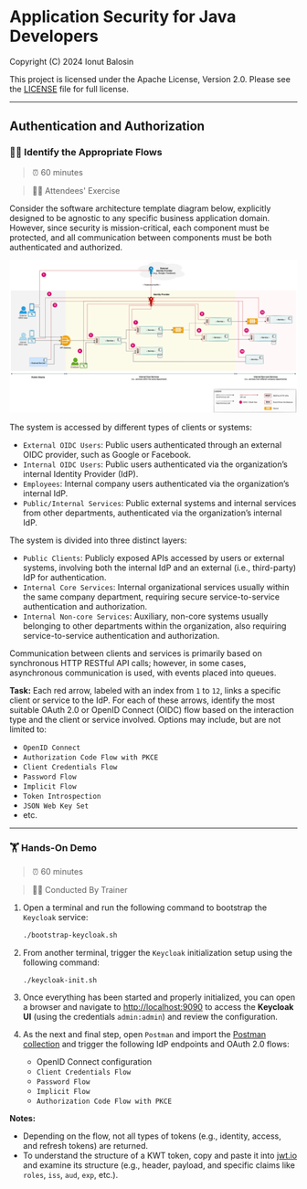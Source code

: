 # Application Security for Java Developers

Copyright (C) 2024 Ionut Balosin

This project is licensed under the Apache License, Version 2.0.
Please see the [LICENSE](license/LICENSE) file for full license.

---

## Authentication and Authorization

### 🕵️‍♂️ Identify the Appropriate Flows

> ⏰ 60 minutes

> 👨‍🎓 Attendees' Exercise

Consider the software architecture template diagram below, explicitly designed to be agnostic to any specific business application domain. However, since security is mission-critical, each component must be protected, and all communication between components must be both authenticated and authorized.

<p align="center">
  <img alt="eCommerce" title="eCommerce" src="assets/diagrams/software-architecture-diagram-authn-authz.svg">
</p>

The system is accessed by different types of clients or systems:

- `External OIDC Users`: Public users authenticated through an external OIDC provider, such as Google or Facebook.
- `Internal OIDC Users`: Public users authenticated via the organization’s internal Identity Provider (IdP).
- `Employees`: Internal company users authenticated via the organization’s internal IdP.
- `Public/Internal Services`: Public external systems and internal services from other departments, authenticated via the organization’s internal IdP.

The system is divided into three distinct layers:

- `Public Clients`: Publicly exposed APIs accessed by users or external systems, involving both the internal IdP and an external (i.e., third-party) IdP for authentication.
- `Internal Core Services`: Internal organizational services usually within the same company department, requiring secure service-to-service authentication and authorization.
- `Internal Non-core Services`: Auxiliary, non-core systems usually belonging to other departments within the organization, also requiring service-to-service authentication and authorization.

Communication between clients and services is primarily based on synchronous HTTP RESTful API calls; however, in some cases, asynchronous communication is used, with events placed into queues.

**Task:** Each red arrow, labeled with an index from `1` to `12`, links a specific client or service to the IdP. 
For each of these arrows, identify the most suitable OAuth 2.0 or OpenID Connect (OIDC) flow based on the interaction type and the client or service  involved. 
Options may include, but are not limited to:

- `OpenID Connect`
- `Authorization Code Flow with PKCE`
- `Client Credentials Flow`
- `Password Flow`
- `Implicit Flow`
- `Token Introspection`
- `JSON Web Key Set`
- etc.

---

### 🏋️ Hands-On Demo

> ⏰ 60 minutes

> 👨‍💼 Conducted By Trainer

1. Open a terminal and run the following command to bootstrap the `Keycloak` service:

    ```bash
    ./bootstrap-keycloak.sh
    ```

2. From another terminal, trigger the `Keycloak` initialization setup using the following command:

    ```bash
    ./keycloak-init.sh
    ```

3. Once everything has been started and properly initialized, you can open a browser and navigate to [http://localhost:9090](http://localhost:9090) to access the **Keycloak UI** (using the credentials `admin:admin`) and review the configuration.

4. As the next and final step, open `Postman` and import the [Postman collection](postman) and trigger the following IdP endpoints and OAuth 2.0 flows:
    - OpenID Connect configuration
    - `Client Credentials Flow`
    - `Password Flow`
    - `Implicit Flow`
    - `Authorization Code Flow with PKCE`

**Notes:**
- Depending on the flow, not all types of tokens (e.g., identity, access, and refresh tokens) are returned.
- To understand the structure of a KWT token, copy and paste it into [jwt.io](https://jwt.io) and examine its structure (e.g., header, payload, and specific claims like `roles`, `iss`, `aud`, `exp`, etc.).